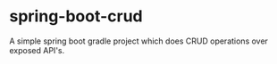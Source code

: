 # spring-boot-crud

A simple spring boot gradle project which does CRUD operations over exposed API's.
